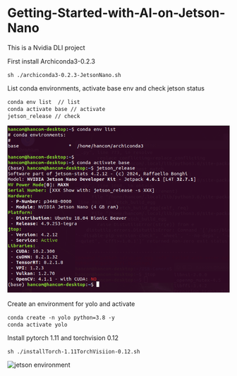# Getting-Started-with-AI-on-Jetson-Nano

This is a Nvidia DLI project 

First install Archiconda3-0.2.3 
```
sh ./archiconda3-0.2.3-JetsonNano.sh
```
List conda environments, activate base env and check jetson status
```
conda env list  // list
conda activate base // activate
jetson_release // check
```
![jetson environment](./imgs/jetson_env_result.PNG)

Create an environment for yolo and activate
```
conda create -n yolo python=3.8 -y
conda activate yolo
```


Install pytorch 1.11 and torchvision 0.12
```
sh ./installTorch-1.11TorchVisiion-0.12.sh
```

![jetson environment](./imgs/torch_install_result.PNG.PNG)